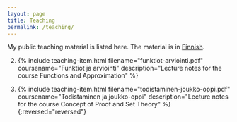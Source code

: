 ```yaml
---
layout: page
title: Teaching
permalink: /teaching/
---
```


My public teaching material is listed here. The material is in [Finnish](https://en.wikipedia.org/wiki/Finnish_language).

2. {% include teaching-item.html 
    filename="funktiot-arviointi.pdf" 
    coursename="Funktiot ja arviointi" 
    description="Lecture notes for the course Functions and Approximation" %}

1. {% include teaching-item.html 
    filename="todistaminen-joukko-oppi.pdf" 
    coursename="Todistaminen ja joukko-oppi" 
    description="Lecture notes for the course Concept of Proof and Set Theory" %}
{:reversed="reversed"}